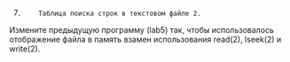 7.         Таблица поиска строк в текстовом файле 2.
Измените предыдущую программу (lab5) так, чтобы использовалось отображение файла в память взамен использования read(2), lseek(2) и write(2).
